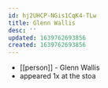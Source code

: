 ```yaml
---
id: hj2UHCP-NGis1CqK4-TLw
title: Glenn Wallis
desc: ''
updated: 1639762693856
created: 1639762693856
---
```



- [[person]] - Glenn Wallis
- appeared 1x at the stoa
